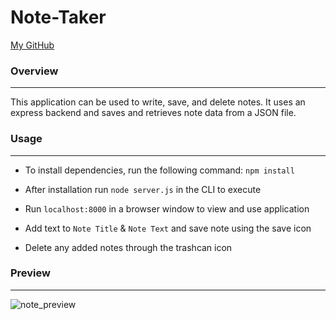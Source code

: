 # Note-Taker

[My GitHub](https://github.com/asharma1398)

### Overview 
***

This application can be used to write, save, and delete notes. It uses an express backend and saves and retrieves note data from a JSON file.

### Usage 
***

- To install dependencies, run the following command: ```npm install```

- After installation run ```node server.js``` in the CLI to execute

- Run ```localhost:8000``` in a browser window to view and use application

- Add text to ```Note Title``` & ```Note Text``` and save note using the save icon 

- Delete any added notes through the trashcan icon 

### Preview 
***

![note_preview](public/assets/images/note_taker_preview.gif)
